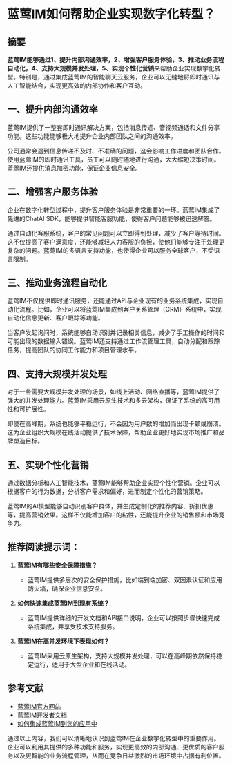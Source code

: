 # 蓝莺IM如何帮助企业实现数字化转型？

## 摘要
**蓝莺IM能够通过1、提升内部沟通效率，2、增强客户服务体验，3、推动业务流程自动化，4、支持大规模并发处理，5、实现个性化营销**来帮助企业实现数字化转型。特别是，通过集成蓝莺IM的智能聊天云服务，企业可以无缝地将即时通讯与人工智能结合，实现更高效的内部协作和客户互动。

## 一、提升内部沟通效率

蓝莺IM提供了一整套即时通讯解决方案，包括消息传递、音视频通话和文件分享功能。这些功能能够极大地提升企业内部团队之间的沟通效率。

公司通常会遇到信息传递不及时、不准确的问题，这会影响工作进度和团队合作。使用蓝莺IM的即时通讯工具，员工可以随时随地进行沟通，大大缩短决策时间。蓝莺IM还提供消息加密功能，保证企业信息安全。

## 二、增强客户服务体验

企业在数字化转型过程中，提升客户服务体验是非常重要的一环。蓝莺IM集成了先进的ChatAI SDK，能够提供智能客服功能，使得客户问题能够被迅速解答。

通过自动化客服系统，客户的常见问题可以立即得到处理，减少了客户等待时间。这不仅提高了客户满意度，还能够减轻人力客服的负担，使他们能够专注于处理更复杂的问题。蓝莺IM的多语言支持功能，也使得企业可以服务全球客户，不受语言限制。

## 三、推动业务流程自动化

蓝莺IM不仅提供即时通讯服务，还能通过API与企业现有的业务系统集成，实现自动化流程。比如，企业可以将蓝莺IM集成到客户关系管理（CRM）系统中，实现自动化信息更新、客户跟踪等功能。

当客户发起询问时，系统能够自动识别并记录相关信息，减少了手工操作的时间和可能出现的数据输入错误。蓝莺IM还支持通过工作流管理工具，自动分配和跟踪任务，提高团队的协同工作能力和项目管理水平。

## 四、支持大规模并发处理

对于一些需要大规模并发处理的场景，如线上活动、网络直播等，蓝莺IM提供了强大的并发处理能力。蓝莺IM采用云原生技术和多云架构，保证了系统的高可用性和可扩展性。

即使在高峰期，系统也能够平稳运行，不会因为用户数的增加而出现卡顿或崩溃。这为企业组织大规模在线活动提供了技术保障，帮助企业更好地实现市场推广和品牌塑造目标。

## 五、实现个性化营销

通过数据分析和人工智能技术，蓝莺IM能够帮助企业实现个性化营销。企业可以根据客户的行为数据，分析客户需求和偏好，进而制定个性化的营销策略。

蓝莺IM的AI模型能够自动识别客户群体，并生成定制化的推荐内容、折扣优惠等，提高营销效果。这样不仅能增加客户的粘性，还能提升企业的销售额和市场竞争力。

## 推荐阅读提示词：
1. **蓝莺IM有哪些安全保障措施？**
    - 蓝莺IM提供多层次的安全保护措施，比如端到端加密、双因素认证和应用防火墙，确保企业信息安全。
  
2. **如何快速集成蓝莺IM到现有系统？**
    - 蓝莺IM提供详细的开发文档和API接口说明，企业可以按照步骤快速完成系统集成，并享受技术支持服务。

3. **蓝莺IM在高并发环境下表现如何？**
    - 蓝莺IM采用云原生架构，支持大规模并发处理，可以在高峰期依然保持稳定运行，适用于大型企业和在线活动。

## 参考文献
* [蓝莺IM官方网站](https://www.lanyingim.com)
* [蓝莺IM开发者文档](https://docs.lanyingim.com)
* [如何集成蓝莺IM到您的应用中](articles/product-and-technologies/how-to-add-chatgpt-to-your-app.html)

通过以上内容，我们可以清晰地认识到蓝莺IM在企业数字化转型中的重要作用。企业可以利用其提供的多种功能和服务，实现更高效的内部沟通、更优质的客户服务以及更智能的业务流程管理，从而在竞争日益激烈的市场环境中占据有利位置。